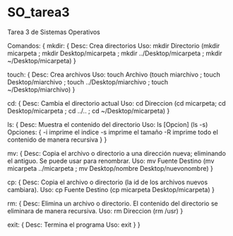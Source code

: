 # SO_tarea3
Tarea 3 de Sistemas Operativos

Comandos:
{
  mkdir:
  {
    Desc: Crea directorios
    Uso: mkdir Directorio (mkdir micarpeta ; mkdir Desktop/micarpeta ; mkdir ../Desktop/micarpeta ; mkdir ~/Desktop/micarpeta)
  }
  
  touch:
  {
    Desc: Crea archivos
    Uso: touch Archivo (touch miarchivo ; touch Desktop/miarchivo ; touch ../Desktop/miarchivo ; touch ~/Desktop/miarchivo)
  }
  
  cd:
  {
    Desc: Cambia el directorio actual
    Uso: cd Direccion (cd micarpeta; cd Desktop/micarpeta ; cd ../.. ; cd ~/Desktop/micarpeta)
  }
  
  ls:
  {
    Desc: Muestra el contenido del directorio
    Uso: ls [Opcion] (ls -s)
    Opciones: 
    {
      -i  imprime el indice
      -s  imprime el tamaño
      -R  imprime todo el contenido de manera recursiva
    }
  }
  
  mv:
  {
    Desc: Copia el archivo o directorio a una dirección nueva; eliminando el antiguo. Se puede usar para renombrar.
    Uso: mv Fuente Destino (mv micarpeta ../micarpeta ; mv Desktop/nombre Desktop/nuevonombre)
  }
  
  cp:
  {
    Desc: Copia el archivo o directorio (la id de los archivos nuevos cambiara).
    Uso: cp Fuente Destino (cp micarpeta Desktop/micarpeta)
  }
  
  rm:
  {
    Desc: Elimina un archivo o directorio. El contenido del directorio se eliminara de manera recursiva.
    Uso: rm Direccion (rm /usr)
  }
  
  exit:
  {
    Desc: Termina el programa
    Uso: exit
  }
}
